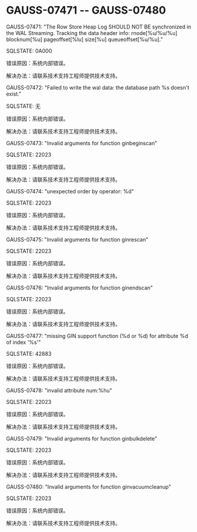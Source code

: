 # GAUSS-07471 -- GAUSS-07480<a name="ZH-CN_TOPIC_0302072982"></a>

GAUSS-07471: "The Row Store Heap Log SHOULD NOT BE synchronized in the WAL Streaming. Tracking the data header info: rnode\[%u/%u/%u\] blocknum\[%u\] pageoffset\[%lu\] size\[%u\] queueoffset\[%u/%u\]."

SQLSTATE: 0A000

错误原因：系统内部错误。

解决办法：请联系技术支持工程师提供技术支持。

GAUSS-07472: "Failed to write the wal data: the database path %s doesn't exist."

SQLSTATE: 无

错误原因：系统内部错误。

解决办法：请联系技术支持工程师提供技术支持。

GAUSS-07473: "Invalid arguments for function ginbeginscan"

SQLSTATE: 22023

错误原因：系统内部错误。

解决办法：请联系技术支持工程师提供技术支持。

GAUSS-07474: "unexpected order by operator: %d"

SQLSTATE: 22023

错误原因：系统内部错误。

解决办法：请联系技术支持工程师提供技术支持。

GAUSS-07475: "Invalid arguments for function ginrescan"

SQLSTATE: 22023

错误原因：系统内部错误。

解决办法：请联系技术支持工程师提供技术支持。

GAUSS-07476: "Invalid arguments for function ginendscan"

SQLSTATE: 22023

错误原因：系统内部错误。

解决办法：请联系技术支持工程师提供技术支持。

GAUSS-07477: "missing GIN support function \(%d or %d\) for attribute %d of index '%s'"

SQLSTATE: 42883

错误原因：系统内部错误。

解决办法：请联系技术支持工程师提供技术支持。

GAUSS-07478: "invalid attribute num:%hu"

SQLSTATE: 22023

错误原因：系统内部错误。

解决办法：请联系技术支持工程师提供技术支持。

GAUSS-07479: "Invalid arguments for function ginbulkdelete"

SQLSTATE: 22023

错误原因：系统内部错误。

解决办法：请联系技术支持工程师提供技术支持。

GAUSS-07480: "Invalid arguments for function ginvacuumcleanup"

SQLSTATE: 22023

错误原因：系统内部错误。

解决办法：请联系技术支持工程师提供技术支持。

